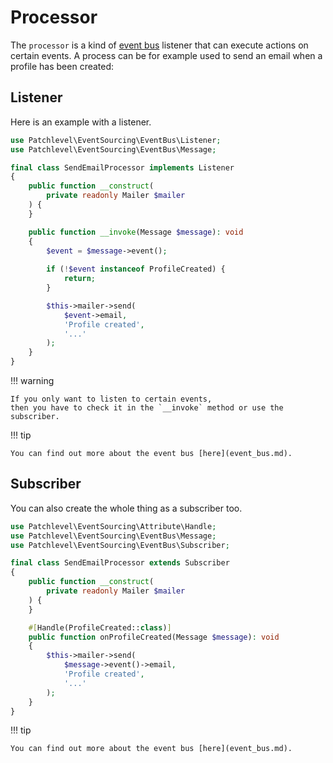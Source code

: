 # Processor

The `processor` is a kind of [event bus](./event_bus.md) listener that can execute actions on certain events.
A process can be for example used to send an email when a profile has been created:

## Listener

Here is an example with a listener.

```php
use Patchlevel\EventSourcing\EventBus\Listener;
use Patchlevel\EventSourcing\EventBus\Message;

final class SendEmailProcessor implements Listener
{
    public function __construct(
        private readonly Mailer $mailer
    ) {
    }

    public function __invoke(Message $message): void
    {
        $event = $message->event();
    
        if (!$event instanceof ProfileCreated) {
            return;
        }

        $this->mailer->send(
            $event->email,
            'Profile created',
            '...'
        );
    }
}
```

!!! warning

    If you only want to listen to certain events, 
    then you have to check it in the `__invoke` method or use the subscriber.

!!! tip

    You can find out more about the event bus [here](event_bus.md).


## Subscriber

You can also create the whole thing as a subscriber too.

```php
use Patchlevel\EventSourcing\Attribute\Handle;
use Patchlevel\EventSourcing\EventBus\Message;
use Patchlevel\EventSourcing\EventBus\Subscriber;

final class SendEmailProcessor extends Subscriber
{
    public function __construct(
        private readonly Mailer $mailer
    ) {
    }

    #[Handle(ProfileCreated::class)]
    public function onProfileCreated(Message $message): void
    {
        $this->mailer->send(
            $message->event()->email,
            'Profile created',
            '...'
        );
    }
}
```

!!! tip

    You can find out more about the event bus [here](event_bus.md).
